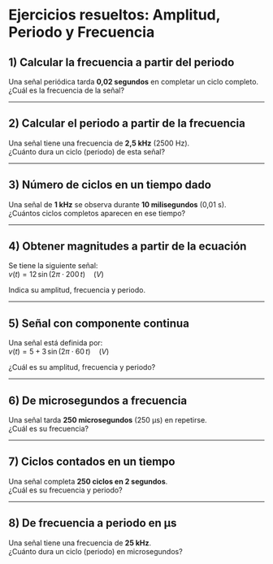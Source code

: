 # Ejercicios resueltos: Amplitud, Periodo y Frecuencia

## 1) Calcular la frecuencia a partir del periodo

Una señal periódica tarda **0,02 segundos** en completar un ciclo completo.  
¿Cuál es la frecuencia de la señal?  

--- 

## 2) Calcular el periodo a partir de la frecuencia

Una señal tiene una frecuencia de **2,5 kHz** (2500 Hz).  
¿Cuánto dura un ciclo (periodo) de esta señal?  

---

## 3) Número de ciclos en un tiempo dado

Una señal de **1 kHz** se observa durante **10 milisegundos** (0,01 s).  
¿Cuántos ciclos completos aparecen en ese tiempo?  

---

## 4) Obtener magnitudes a partir de la ecuación

Se tiene la siguiente señal:  
$v(t) = 12 \,\sin(2\pi \cdot 200 \, t) \quad (V)$

Indica su amplitud, frecuencia y periodo.    

---

## 5) Señal con componente continua

Una señal está definida por:  
$v(t) = 5 + 3 \,\sin(2\pi \cdot 60 \, t) \quad (V)$

¿Cuál es su amplitud, frecuencia y periodo?  

--- 

## 6) De microsegundos a frecuencia

Una señal tarda **250 microsegundos** (250 μs) en repetirse.  
¿Cuál es su frecuencia?  

---

## 7) Ciclos contados en un tiempo

Una señal completa **250 ciclos en 2 segundos**.  
¿Cuál es su frecuencia y periodo?  

--- 

## 8) De frecuencia a periodo en μs

Una señal tiene una frecuencia de **25 kHz**.  
¿Cuánto dura un ciclo (periodo) en microsegundos?  
